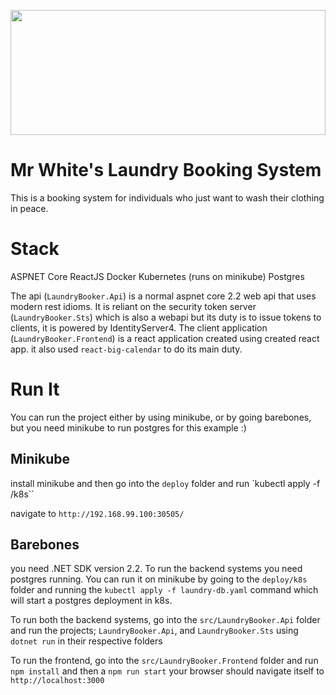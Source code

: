 <a href="https://github.com/Lutando/Entropy/"><img src="https://raw.githubusercontent.com/Lutando/Entropy/mrwhite/laundrybooker/LaundryBooker/logo.svg?sanitize=true" width="100%" height="200"></a>

# Mr White's Laundry Booking System

This is a booking system for individuals who just want to wash their clothing in peace.

# Stack
ASPNET Core
ReactJS
Docker
Kubernetes (runs on minikube)
Postgres

The api (`LaundryBooker.Api`) is a normal aspnet core 2.2 web api that uses modern rest idioms. It is reliant on the security token server (`LaundryBooker.Sts`) which is also a webapi but its duty is to issue tokens to clients, it is powered by IdentityServer4. The client application (`LaundryBooker.Frontend`) is a react application created using created react app. it also used `react-big-calendar` to do its main duty.

# Run It

You can run the project either by using minikube, or by going barebones, but you need minikube to run postgres for this example :)

## Minikube
install minikube and then go into the `deploy` folder and run `kubectl apply -f /k8s``

navigate to `http://192.168.99.100:30505/`

## Barebones
you need .NET SDK version 2.2. To run the backend systems you need postgres running. You can run it on minikube by going to the `deploy/k8s` folder and running the `kubectl apply -f laundry-db.yaml` command which will start a postgres deployment in k8s.

To run both the backend systems, go into the `src/LaundryBooker.Api` folder and run the projects; `LaundryBooker.Api`, and `LaundryBooker.Sts` using `dotnet run` in their respective folders

To run the frontend, go into the `src/LaundryBooker.Frontend` folder and run `npm install` and then a `npm run start` your browser should navigate itself to `http://localhost:3000`

